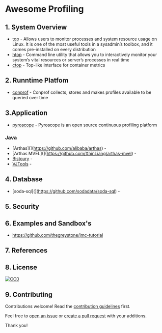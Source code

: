 # Awesome Profiling

## 1. System Overview

 * [top](https://www.booleanworld.com/guide-linux-top-command/) - Allows users to monitor processes and system resource usage on Linux. It is one of the most useful tools in a sysadmin’s toolbox, and it comes pre-installed on every distribution
 * [htop](https://support.cloudways.com/system-monitoring-using-htop-command/) - Command line utility that allows you to interactively monitor your system’s vital resources or server’s processes in real time
 * [ctop](https://github.com/bcicen/ctop) - Top-like interface for container metrics

## 2. Runntime Platfom

 * [conprof](https://github.com/conprof/conprof) - Conprof collects, stores and makes profiles available to be queried over time

## 3.Application

 * [pyroscope](https://github.com/pyroscope-io/pyroscope) - Pyroscope is an open source continuous profiling platform

### Java

 * [Arthas](](https://github.com/alibaba/arthas) -
 * [Arthas MVEL](](https://github.com/XhinLiang/arthas-mvel) -
 * [Bistoury](https://github.com/qunarcorp/bistoury) -
 * [VJTools](https://github.com/vipshop/vjtools) -

## 4. Database

 * [soda-sql](](https://github.com/sodadata/soda-sql) -

## 5. Security

## 6. Examples and Sandbox's

 * https://github.com/thegreystone/jmc-tutorial

## 7. References

## 8. License

[![CC0](https://mirrors.creativecommons.org/presskit/buttons/88x31/svg/cc-zero.svg)](https://creativecommons.org/publicdomain/zero/1.0)

## 9. Contributing

Contributions welcome! Read the [contribution guidelines](CONTRIBUTING.md) first.

Feel free to [open an issue](https://github.com/adriannovegil/awesome-observability/issues) or [create a pull request](https://github.com/adriannovegil/awesome-observability/pulls) with your additions.

Thank you!
